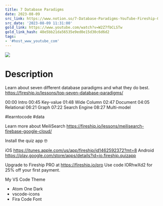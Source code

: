 ```yaml
---
title: 7 Database Paradigms
date: 2023-08-09
src_link: https://www.notion.so/7-Database-Paradigms-YouTube-Fireship-06bf51cd7f7e476e93512963ceb76bd0
src_date: '2023-08-09 11:31:00'
gold_link: https://www.youtube.com/watch?v=W2Z7fbCLSTw
gold_link_hash: 48e5bb21da56535e9ed0e15d30c6d6d2
tags:
- '#host_www_youtube_com'
---
```


![](https://www.youtube.com/watch?v=W2Z7fbCLSTw) 
# Description 
Learn about seven different database paradigms and what they do best. https://fireship.io/lessons/top-seven-database-paradigms/

00:00 Intro
00:45 Key-value
01:48 Wide Column
02:47 Document
04:05 Relational
06:21 Graph
07:22 Search Engine
08:27 Multi-model

#learntocode #data

Learn more about MeiliSearch https://fireship.io/lessons/meilisearch-firebase-google-cloud/

Install the quiz app 🤓

iOS https://itunes.apple.com/us/app/fireship/id1462592372?mt=8
Android https://play.google.com/store/apps/details?id=io.fireship.quizapp

Upgrade to Fireship PRO at https://fireship.io/pro
Use code lORhwXd2 for 25% off your first payment. 

My VS Code Theme

- Atom One Dark 
- vscode-icons
- Fira Code Font